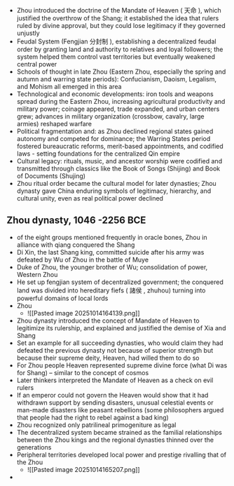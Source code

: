 * Zhou introduced the doctrine of the Mandate of Heaven ( 天命 ), which justified the overthrow of the Shang; it established the idea that rulers ruled by divine approval, but they could lose legitimacy if they governed unjustly
* Feudal System (Fengjian 分封制 ), establishing a decentralized feudal order by granting land and authority to relatives and loyal followers; the system helped them control vast territories but eventually weakened central power
* Schools of thought in late Zhou (Eastern Zhou, especially the spring and  autumn and warring state periods): Confucianism, Daoism, Legalism, and Mohism all emerged in this area
* Technological and economic developments: iron tools and weapons spread during the Eastern Zhou, increasing agricultural productivity and military power; coinage appeared, trade expanded, and urban centers grew; advances in military organization (crossbow, cavalry, large armies) reshaped warfare
* Political fragmentation and: as Zhou declined regional states gained autonomy and competed for dominance; the Warring States period fostered bureaucratic reforms, merit-based appointments, and codified laws - setting foundations for the centralized Qin empire
* Cultural legacy: rituals, music, and ancestor worship were codified and transmitted through classics like the Book of Songs (Shijing) and Book of Documents (Shujing)
* Zhou ritual order became the cultural model for later dynasties; Zhou dynasty gave China enduring symbols of legitimacy, hierarchy, and cultural unity, even as real political power declined

## Zhou dynasty, 1046 -2256 BCE
* of the eight groups mentioned frequently in oracle bones, Zhou in alliance with qiang conquered the Shang
* Di Xin, the last Shang king, committed suicide after his army was defeated by Wu of Zhou in the battle of Muye
* Duke of Zhou, the younger brother of Wu; consolidation of power, Western Zhou
* He set up fengjian system of decentralized government; the conquered land was divided into hereditary fiefs ( 諸侯 , zhuhou) turning into powerful domains of local lords
* Zhou
	* ![[Pasted image 20251014164139.png]]
* Zhou dynasty introduced the concept of Mandate of Heaven to legitimize its rulership, and explained and justified the demise of Xia and Shang
* Set an example for all succeeding dynasties, who would claim they had defeated the previous dynasty not because of superior strength but because their supreme deity, Heaven, had willed them to do so
* For Zhou people Heaven represented supreme divine force (what Di was for Shang) – similar to the concept of cosmos
* Later thinkers interpreted the Mandate of Heaven as a check on evil rulers
* If an emperor could not govern the Heaven would show that it had withdrawn support by sending disasters, unusual celestial events or man-made disasters like peasant rebellions (some philosophers argued that people had the right to rebel against a bad king)
* Zhou recognized only patrilineal primogeniture as legal
* The decentralized system became strained as the familial relationships between the Zhou kings and the regional dynasties thinned over the generations
* Peripheral territories developed local power and prestige rivalling that of the Zhou
	* ![[Pasted image 20251014165207.png]]
* 
